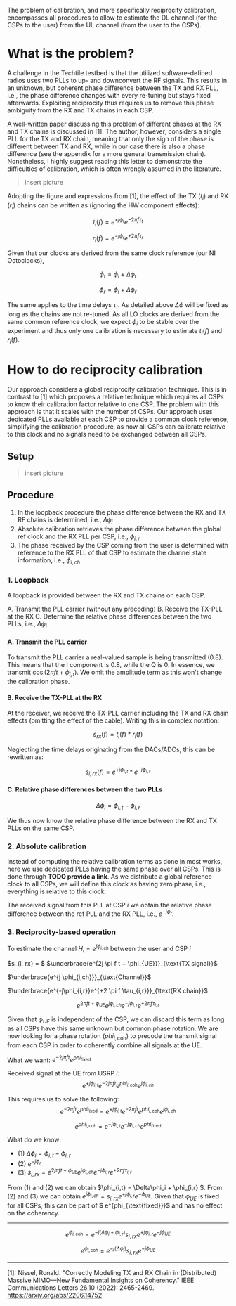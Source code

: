 The problem of calibration, and more specifically reciprocity calibration, encompasses all procedures to allow to estimate the DL channel (for the CSPs to the user) from the UL channel (from the user to the CSPs).

# What is the problem?

A challenge in the Techtile testbed is that the utilized software-defined radios uses two PLLs to up- and downconvert the RF signals. This results in an unknown, but coherent phase difference between the TX and RX PLL, i.e., the phase difference changes with every re-tuning but stays fixed afterwards.
Exploiting reciprocity thus requires us to remove this phase ambiguity from the RX and TX chains in each CSP.

A well-written paper discussing this problem of different phases at the RX and TX chains is discussed in [1]. The author, however, considers a single PLL for the TX and RX chain, meaning that only the sign of the phase is different between TX and RX, while in our case there is also a phase difference (see the appendix for a more general transmission chain).
Nonetheless, I highly suggest reading this letter to demonstrate the difficulties of calibration, which is often wrongly assumed in the literature. 

> insert picture

Adopting the figure and expressions from [1], the effect of the TX ($t_i$) and RX ($r_i$) chains can be written as (ignoring the HW component effects):

$$t_i(f) = e^{+j\phi_t}  e^{-2 \pi f \tau_t}$$

$$r_i(f) = e^{-j\phi_r}  e^{+2 \pi f \tau_r}$$

Given that our clocks are derived from the same clock reference (our NI Octoclocks), 

$$\phi_t = \phi_i + \Delta\phi_t$$

$$\phi_r = \phi_i + \Delta\phi_r$$

The same applies to the time delays $\tau_t$. As detailed above $\Delta\phi$ will be fixed as long as the chains are not re-tuned. As all LO clocks are derived from the same common reference clock, we expect $\phi_i$ to be stable over the experiment and thus only one calibration is necessary to estimate $t_i(f)$ and $r_i(f)$.


# How to do reciprocity calibration
Our approach considers a global reciprocity calibration technique. This is in contrast to [1] which proposes a relative technique which requires all CSPs to know their calibration factor relative to one CSP.
The problem with this approach is that it scales with the number of CSPs. Our approach uses dedicated PLLs available at each CSP to provide a common clock reference, simplifying the calibration procedure, as now all CSPs can calibrate relative to this clock and no signals need to be exchanged between all CSPs.

## Setup

> insert picture


## Procedure

1. In the loopback procedure the phase difference between the RX and TX RF chains is determined, i.e., $\Delta\phi_i$
2. Absolute calibration retrieves the phase difference between the global ref clock and the RX PLL per CSP, i.e., $\phi_{i,r}$
3. The phase received by the CSP coming from the user is determined with reference to the RX PLL of that CSP to estimate the channel state information, i.e.,  $\phi_{i,ch}$. 

### 1. Loopback

A loopback is provided between the RX and TX chains on each CSP. 

A. Transmit the PLL carrier (without any precoding)
B. Receive the TX-PLL at the RX
C. Determine the relative phase differences between the two PLLs, i.e., $\Delta\phi_i$

#### A. Transmit the PLL carrier

To transmit the PLL carrier a real-valued sample is being transmitted (0.8). This means that the I component is 0.8, while the Q is 0.
In essence, we transmit $\cos(2 \pi f t + \phi_{i,t})$. We omit the amplitude term as this won't change the calibration phase.

#### B. Receive the TX-PLL at the RX
At the receiver, we receive the TX-PLL carrier including the TX and RX chain effects (omitting the effect of the cable). Writing this in complex notation:

$$s_{rx}(f) = t_i(f) *  r_i(f)$$

Neglecting the time delays originating from the DACs/ADCs, this can be rewritten as:

$$s_{i,rx}(f) = e^{+j\phi_{i,t}} *  e^{-j\phi_{i,r}}$$

#### C. Relative phase differences between the two PLLs 

$$ \Delta\phi_i = \phi_{i,t} - \phi_{i,r} $$

We thus now know the relative phase difference between the RX and TX PLLs on the same CSP.

### 2. Absolute calibration

Instead of computing the relative calibration terms as done in most works, here we use dedicated PLLs having the same phase over all CSPs. This is done through **TODO provide a link**.
As we distribute a global reference clock to all CSPs, we will define this clock as having zero phase, i.e., everything is relative to this clock.

The received signal from this PLL at CSP $i$ we obtain the relative phase difference between the ref PLL and the RX PLL, i.e., $e^{-j\phi_r}$.

### 3. Reciprocity-based operation

To estimate the channel $H_i=e^{j \phi_{i,ch}}$ between the user and CSP $i$

$s_{i, rx} = $
$\underbrace{e^{2j \pi f t + \phi_{UE}}}_{\text{TX signal}}$ 

$\underbrace{e^{j \phi_{i,ch}}}_{\text{Channel}}$ 

$\underbrace{e^{-j\phi_{i,r}}e^{+2 \pi f \tau_{i,r}}}_{\text{RX chain}}$



 $$ e^{2 \pi f t + \phi_{UE}} e^{j \phi_{i,ch}} e^{-j\phi_{i,r}}e^{+2 \pi f \tau_{i,r}} $$


 Given that $\phi_{UE}$ is independent of the CSP, we can discard this term as long as all CSPs have this same unknown but common phase rotation.
We are now looking for a phase rotation ($phi_{i,\text{coh}}$) to precode the transmit signal from each CSP in order to coherently combine all signals at the UE.

What we want: $e^{-2j \pi f t}  e^{phi_{\text{fixed}}}$

Received signal at the UE from USRP $i$: 
$$e^{+j\phi_{i,t}}  e^{-2j \pi f t} e^{phi_{i,\text{coh}}} e^{j \phi_{i,ch}}$$

This requires us to solve the following:
$$e^{-2 \pi f t}  e^{phi_{\text{fixed}}} = e^{+j\phi_{i,t}}  e^{-2 \pi f t} e^{phi_{i,\text{coh}}} e^{j \phi_{i,ch}}$$

$$ e^{phi_{i,\text{coh}}} = e^{-j\phi_{i,t}} e^{-j \phi_{i,ch}}  e^{phi_{\text{fixed}}} $$

What do we know:
- (1) $\Delta\phi_i = \phi_{i,t} - \phi_{i,r}$
- (2) $e^{-j\phi_r}$
- (3) $s_{i, rx} = e^{2j \pi f t + \phi_{UE}} e^{j \phi_{i,ch}} e^{-j\phi_{i,r}}e^{+2 \pi f \tau_{i,r}}$

From (1) and (2) we can obtain $\phi_{i,t} = \Delta\phi_i + \phi_{i,r} $. From (2) and (3) we can obtain $e^{j \phi_{i,ch}}=s_{i, rx} e^{+j\phi_{i,r}} e^{-\phi_{UE}}$.
Given that $\phi_{UE}$ is fixed for all CSPs, this can be part of $ e^{phi_{\text{fixed}}}$ and has no effect on the coherency.

---

$$ e^{\phi_{i,\text{coh}}} = e^{-j(\Delta\phi_i + \phi_{i,r})} s_{i, rx} e^{+j\phi_{i,r}} e^{-j\phi_{UE}} $$

$$ e^{\phi_{i,\text{coh}}} = e^{-j(\Delta\phi_i)} s_{i, rx}  e^{-j\phi_{UE}} $$

---

[1]:  Nissel, Ronald. "Correctly Modeling TX and RX Chain in (Distributed) Massive MIMO—New Fundamental Insights on Coherency." IEEE Communications Letters 26.10 (2022): 2465-2469. https://arxiv.org/abs/2206.14752

